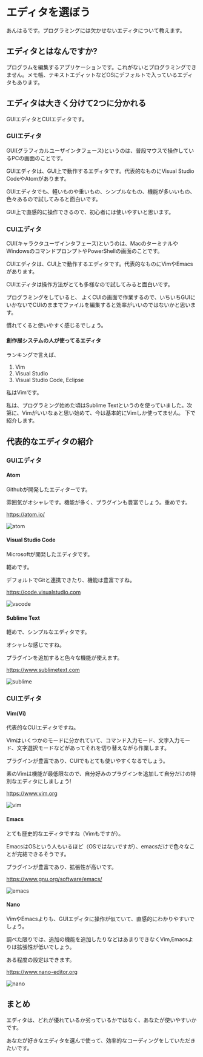 # エディタを選ぼう

あんはるです。プログラミングには欠かせないエディタについて教えます。

## エディタとはなんですか?

プログラムを編集するアプリケーションです。これがないとプログラミングできません。メモ帳、テキストエディットなどOSにデフォルトで入っているエディタもあります。

## エディタは大きく分けて2つに分かれる

GUIエディタとCUIエディタです。

### GUIエディタ
GUI(グラフィカルユーザインタフェース)というのは、普段マウスで操作しているPCの画面のことです。

GUIエディタは、GUI上で動作するエディタです。代表的なものにVisual Studio CodeやAtomがあります。

GUIエディタでも、軽いものや重いもの、シンプルなもの、機能が多いいもの、色々あるので試してみると面白いです。

GUI上で直感的に操作できるので、初心者には使いやすいと思います。

### CUIエディタ
CUI(キャラクタユーザインタフェース)というのは、MacのターミナルやWindowsのコマンドプロンプトやPowerShellの画面のことです。

CUIエディタは、CUI上で動作するエディタです。代表的なものにVimやEmacsがあります。

CUIエディタは操作方法がとても多様なので試してみると面白いです。

プログラミングをしていると、
よくCUIの画面で作業するので、いちいちGUIにいかないでCUIのままでファイルを編集すると効率がいいのではないかと思います。

慣れてくると使いやすく感じるでしょう。

#### 創作展システムの人が使ってるエディタ
ランキングで言えば、
 1. Vim
 2. Visual Studio
 3. Visual Studio Code, Eclipse

私はVimです。

私は、プログラミング始めた頃はSublime Textというのを使っていました。次第に、Vimがいいなぁと思い始めて、今は基本的にVimしか使ってません。
下で紹介します。

## 代表的なエディタの紹介

### GUIエディタ
#### Atom
Githubが開発したエディターです。

雰囲気がオシャレです。機能が多く、プラグインも豊富でしょう。重めです。

https://atom.io/

![atom](./atom.png)

#### Visual Studio Code
Microsoftが開発したエディタです。

軽めです。

デフォルトでGitと連携できたり、機能は豊富ですね。

https://code.visualstudio.com

![vscode](./vscode.png)

#### Sublime Text
軽めで、シンプルなエディタです。

オシャレな感じですね。

プラグインを追加すると色々な機能が使えます。

https://www.sublimetext.com

![sublime](./sublime.png)

### CUIエディタ

#### Vim(Vi)
代表的なCUIエディタですね。

Vimはいくつかのモードに分かれていて、コマンド入力モード、文字入力モード、文字選択モードなどがあってそれを切り替えながら作業します。

 プラグインが豊富であり、CUIでもとても使いやすくなるでしょう。

素のVimは機能が最低限なので、自分好みのプラグインを追加して自分だけの特別なエディタにしましょう!

https://www.vim.org

![vim](./vim.png)

#### Emacs

とても歴史的なエディタですね（Vimもですが）。

EmacsはOSという人もいるほど（OSではないですが）、emacsだけで色々なことが完結できるそうです。

プラグインが豊富であり、拡張性が高いです。


https://www.gnu.org/software/emacs/

![emacs](./emacs.png)

#### Nano

VimやEmacsよりも、GUIエディタに操作が似ていて、直感的にわかりやすいでしょう。

調べた限りでは、追加の機能を追加したりなどはあまりできなくVim,Emacsよりは拡張性が低いでしょう。

ある程度の設定はできます。

https://www.nano-editor.org

![nano](./nano.png)

## まとめ
エディタは、どれが優れているか劣っているかではなく、あなたが使いやすいかです。

あなたが好きなエディタを選んで使って、効率的なコーディングをしていただきたいです。

